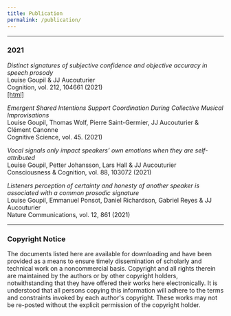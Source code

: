 ```yaml
---
title: Publication
permalink: /publication/
---
```


<hr>

### 2021

_Distinct signatures of subjective confidence and objective accuracy in speech prosody_<br>
Louise Goupil & JJ Aucouturier<br>
Cognition, vol. 212, 104661 (2021)<br>
[[html]](https://www.sciencedirect.com/science/article/abs/pii/S0010027721000809)

_Emergent Shared Intentions Support Coordination During Collective Musical Improvisations_ <br>
Louise Goupil, Thomas Wolf, Pierre Saint-Germier, JJ Aucouturier & Clément Canonne<br>
Cognitive Science, vol. 45. (2021)<br>

_Vocal signals only impact speakers’ own emotions when they are self-attributed_<br>
Louise Goupil, Petter Johansson, Lars Hall & JJ Aucouturier <br>
Consciousness & Cognition, vol. 88, 103072 (2021) <br> 

_Listeners perception of certainty and honesty of another speaker is associated with a common prosodic signature_<br>
Louise Goupil, Emmanuel Ponsot, Daniel Richardson, Gabriel Reyes & JJ Aucouturier<br>
Nature Communications, vol. 12, 861 (2021)<br>


<!-- Liuni, M., Ardaillon, L., Bonal, L., Seropian, L. & Aucouturier (2020) ANGUS: Real-time manipulation of vocal roughness for emotional speech transformation. arxiv 2008.11214 [html]

Nakai, T, Rachman, L., Arias, P., Okanoya, K. & Aucouturier, JJ. (2020) A language-familiarity effect on the recognition of computer-transformed vocal emotional cues. bioRxiv, 521641. [html]
Journal articles

Goupil, L., Saint-Germier, P., Rouvier, G., Schwartz, D. & Canonne, C. (2020) Musical coordination in a large group without plans nor leaders. Scientific reports vol. 10 (20377). [html]

Arias, P., Rachman, L., Liuni, M. & Aucouturier, JJ. (2020). Beyond Correlation: Acoustic Transformation Methods for the Experimental Study of Emotional Voice and Speech. Emotion Review, 1-13. [html] [hal-02907502].

Arias, P., Soladié, C., Bouafif, O., Roebel, A., Séguier, R. & Aucouturier, JJ. (2020) Realistic manipulation of facial and vocal smiles in real-world video streams. IEEE Transactions on Affective Computing, Vol. 11(3) [pdf]

Wollman, I., Arias, P., Aucouturier, J. J., & Morillon, B. (2020). Neural entrainment to music is sensitive to melodic spectral complexity. Journal of Neurophysiology, 123(3), 1063-1071. [hal-02475989]

Liuni, M., Ponsot, E., Bryant, G. & Aucouturier, JJ. (2020) Sound context modulates perceived vocal emotion, Behavioural Processes, Volume 172, March 2020, 104042 [html] [author’s copy]

2019
Journal articles

Guerrier, G., Lellouch, L., Liuni, M., Vaglio, A. Rothschild, P-R., Baillard, C. & Aucouturier, JJ. (2019) Vocal markers of pre-operative anxiety: a pilot study, British Journal of Anaesthesia Volume 123, Issue 4, Pages e486–e488. [html] [pdf] [hal-02371725]

Ollivier, R., Goupil, L., Liuni, M., Aucouturier, JJ (2019) Enjoy The Violence: Is appreciation for extreme music the result of cognitive control over the threat response system? Music Perception, 37(2). [preprint] [hal-02004459v2]

Rachman, L., Dubal, S., & Aucouturier, JJ, (2019) Happy you, happy me: expressive changes on a stranger’s voice recruit faster implicit processes than self-produced expressions. Social, Cognitive and Affective Neurosciences (SCAN). [html] [hal-02165952]

Burred, J. J., Ponsot, E., Goupil, L., Liuni, M., & Aucouturier, J. J. (2019). CLEESE: An open-source audio-transformation toolbox for data-driven experiments in speech and music cognition. PloS one, 14(4), e0205943.[html] [hal-02004467v2]

Goupil, L. & Aucouturier, JJ. (2019) Musical pleasure and musical emotions (Commentary on Ferreri et al., 2019). Proceedings of the National Academy of Sciences, Vol. 116 (9), 3364-336628. [html] [author’s copy] [hal-02371226]

Aucouturier, JJ (2019) Vers un appareillage auditif personnalisé qui préserve les émotions. Actes du Congrés du Syndicat National des Audioprothésistes Français (UNSAF). [hal-02371704]
2018
Journal articles

Arias, P., Belin, P. & Aucouturier, JJ. (2018) Auditory smiles trigger unconscious facial imitations. Current Biology. Vol. 28 (4), PR782-R783. [html] [pdf] [SI]

Ponsot, E., Burred, JJ., Belin, P. & Aucouturier, JJ. (2018) Cracking the social code of speech prosody using reverse correlation, Proceedings of the National Academy of Sciences. [html] [pdf]

Ponsot, E., Arias, P. & Aucouturier, JJ. (2018). Uncovering mental representations of smiled speech using reverse correlation. J. Acoust. Soc. Am. 143 (1). [html] [pdf]
Proceedings

Gentilucci, M., Ardaillon, L. & Liuni, M. (2018) Vocal distortion and real-time processing of roughness. in Proc. International Computer Music Conference. [pdf]
2017
Journal articles

Aucouturier, J.J. & Canonne, C. (2017). Musical friends and foes: the social cognition of affiliation and control in improvised interactions. Cognition, vol.161, April 2017, Pages 94–108. [html] [pdf]

Rachman, L., Liuni, M., Arias, P., Lind, A., Johansson, P., Hall, L., Richardson, D., Watanabe, K., Dubal, S. and Aucouturier, J.J. (2017) DAVID: An open-source platform for real-time transformation of infra-segmental emotional cues in running speech. Behaviour Research Methods. February 2018, Volume 50, Issue 1, pp 323–343. doi: 10.3758/s13428-017-0873-y. [html] [pdf]
Conference proceedings / abstracts

Liuni, M., Ponsot, E. & Aucouturier, JJ. (2017). Not so scary anymore: Screaming voices embedded in harmonic contexts are more positive and less arousing. European Society for the Cognitive Sciences of Music, Ghent, Belgium, July 2017 (accepted).

Aucouturier, JJ & Canonne, C. (2017). Is musical consonance a signal of social affiliation? European Society for the Cognitive Sciences of Music, Ghent, Belgium, July 2017 (accepted).
Invited Talks

Two examples of automatic reactions to vocal timbre cues. International Workshop in Timbre. Berlin, Germany, Jan. 2017.
2016
Journal articles

Boidron, L., Boudenia, K., Avena, C., Boucheix, J-M. and Aucouturier, J.J. (2016) Emergency medical triage decisions are swayed by computer-manipulated cues of physical dominance in caller’s voice. Scientific Reports 6, 30219, doi:10.1038/srep30219 [html] [pdf]

Aucouturier, J.J., Johansson, P., Hall, L., Segnini, R., Mercadié, L. & Watanabe, K. (2016) Covert Digital Manipulation of Vocal Emotion Alter Speakers’ Emotional State in a Congruent Direction. Proceedings of the National Academy of Sciences, vol. 113 no. 4, doi: 10.1073/pnas.1506552113 [html] [pdf]

Aucouturier, JJ. (2016) L’apport des technologies de la musique pour la recherche en neurosciences. L’Étincelle – revue du Centre Georges Pompidou.
Conference proceedings / abstracts

Arias, P.,  (2016) Emotional mimicry induced by manipulated speech,  Journées Jeunes Chercheurs Acoustique, Audition et Signal audio, (JJCAAS), Paris, France
Invited Talks

Is musical consonance a signal of social affiliation? (JJ Aucouturier) Tokyo Workshop on Music cognition, emotion and audio technology, Tokyo, Japan, Nov. 2016

Effects of speaker identity on emotion-related auditory change detection (L. Rachman) Tokyo Workshop on Music cognition, emotion and audio technology, Tokyo, Japan, Nov. 2016

Cross-language interaction in emotion recognition (T. Nakai) Tokyo Workshop on Music cognition, emotion and audio technology, Tokyo, Japan, Nov. 2016

Emotional mimicry induced by manipulated speech (P. Arias) Tokyo Workshop on Music cognition, emotion and audio technology, Tokyo, Japan, Nov. 2016

Uncovering mental representations of social traits in the voice (E. Ponsot) Tokyo Workshop on Music cognition, emotion and audio technology, Tokyo, Japan, Nov. 2016

Real-time transformations of emotional speech alter speaker’s emotions in a congruent direction (JJ. Aucouturier). Workshop on Auditory Neuroscience, Cognition and Modelling (WANCM’16), London, UK, Feb. 2016

La communication d’attitudes sociales par la musique (JJ Aucouturier). Rencontres internationales du GDR ESARS (Esthétique, art et science), Paris, France, Jan. 2016.
2015
Journal articles

Aucouturier, J. J., Fujita, M., & Sumikura, H. (2015). Experiential response and intention to purchase in the cocreative consumption of music : The Nine Inch Nails experiment. Journal of Consumer Behaviour. DOI: 10.1002/cb.1510 [pdf]

Canonne, C. & Aucouturier, J. J. (2015). Play together, think alike : Shared mental models in expert music improvisers. Psychology of Music, 44(3). doi:10.1177/0305735615577406 [pdf]

Lagrange, M., Lafay, G., Defreville, B., & Aucouturier, J. J. (2015). The bag-of-frames approach : a not so sufficient model for urban soundscapes, after all. Journal of the Acoustical Society of America, 138, EL487. doi: 10.1121/1.4935350 [pdf]

Hemery, E., & Aucouturier, J. J. (2015). One hundred ways to process time, frequency, rate and scale in the auditory cortex : a pattern-recognition meta-analysis. Frontiers in Computational Neuroscience, 9(80). doi:  10.3389/fncom.2015.00080 [pdf]
Conference proceedings / abstracts

Aucouturier, J.J. & Canonne, C. (2015) Music does not only communicate intrapersonal emotions, but also interpersonal attitudes, Fifth International Conference on Music and Emotions, (ICME5), Geneva, Suisse.

Rachman, L., Liuni, M., Arias, P. & Aucouturier, J.J. (2015) A new tool to synthesize speech-like emotional expression onto music, speech or any pre-existing audio signal, Fifth International Conference on Music and Emotions, (ICME5), Geneva, Suisse.

Aucouturier, J.J. & Canonne, C. (2015) Music does not only regulate, but directly and reliably communicates social attitudes, Ninth Triennial Conference of the European Society for the Cognitive Sciences of Music, Manchester, UK.

Nonaka, Y., Aucouturier, J.J., Katahira, K. & Okanoya, K. (2015) Developmental diversity in infant cry through maternal interactions, Tokyo Lectures in Language Evolution, Tokyo, Japan.
Invited Talks

Peut-on créer une société rien qu’avec de la musique ?, Journée Science et Musique (JSM’15), Rennes, France, Septembre 2015



<hr>

### 2020

<hr>

### 2019

<hr>

### 2018

-->

<hr>

### Copyright Notice

The documents listed here are available for downloading and have been provided as a means to ensure timely dissemination of scholarly and technical work on a noncommercial basis. Copyright and all rights therein are maintained by the authors or by other copyright holders, notwithstanding that they have offered their works here electronically. It is understood that all persons copying this information will adhere to the terms and constraints invoked by each author's copyright. These works may not be re-posted without the explicit permission of the copyright holder.
